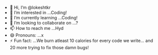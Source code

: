 - 👋 Hi, I’m @lokeshtkr
- 👀 I’m interested in ...Coding!
- 🌱 I’m currently learning ...Coding!
- 💞️ I’m looking to collaborate on ...?
- 📫 How to reach me ...Hyd
- 😄 Pronouns: ...x
- ⚡ Fun fact: ...We burn atleast 10 calories for
                  every code we write... and 20 more trying to
                  fix those damn bugs!

<!---
lokeshtkr/lokeshtkr is a ✨ special ✨ repository because its `README.md` (this file) appears on your GitHub profile.
You can click the Preview link to take a look at your changes.
--->
